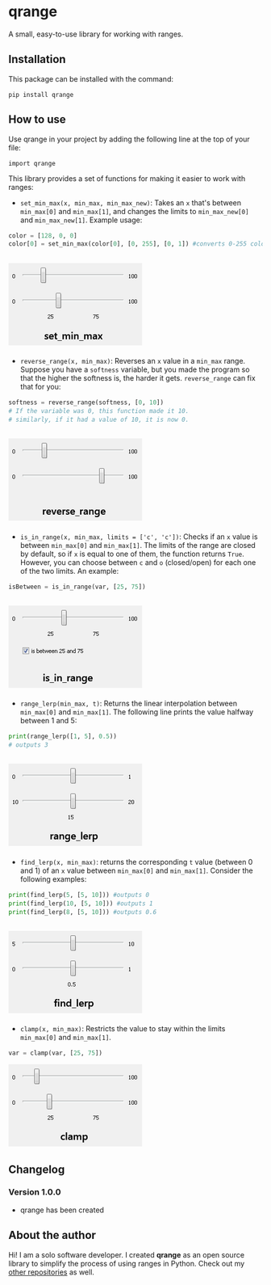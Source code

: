 # qrange
A small, easy-to-use library for working with ranges.

## Installation
This package can be installed with the command:
```
pip install qrange
```
## How to use
Use qrange in your project by adding the following line at the top of your file:
```
import qrange
```
This library provides a set of functions for making it easier to work with ranges:
- `set_min_max(x, min_max, min_max_new)`: Takes an `x` that's between `min_max[0]` and `min_max[1]`, and changes the limits to `min_max_new[0]` and `min_max_new[1]`. Example usage:
```py
color = [128, 0, 0]
color[0] = set_min_max(color[0], [0, 255], [0, 1]) #converts 0-255 color to 0-1 color range.
```
![set_min_max](https://raw.githubusercontent.com/Forfunckle/images/master/set_min_max.gif)
----
- `reverse_range(x, min_max)`: Reverses an `x` value in a `min_max` range. Suppose you have a `softness` variable, but you made the program so that the higher the softness is, the harder it gets. `reverse_range` can fix that for you:
```py
softness = reverse_range(softness, [0, 10])
# If the variable was 0, this function made it 10.
# similarly, if it had a value of 10, it is now 0.
```
![reverse_range](https://raw.githubusercontent.com/Forfunckle/images/master/reverse_range.gif)
----
- `is_in_range(x, min_max, limits = ['c', 'c'])`: Checks if an `x` value is between `min_max[0]` and `min_max[1]`. The limits of the range are closed by default, so if `x` is equal to one of them, the function returns `True`. However, you can choose between `c` and `o` (closed/open) for each one of the two limits.
An example:
```py
isBetween = is_in_range(var, [25, 75])
```
![is_in_range](https://raw.githubusercontent.com/Forfunckle/images/master/is_in_range.gif)
----
- `range_lerp(min_max, t)`: Returns the linear interpolation between `min_max[0]` and `min_max[1]`. The following line prints the value halfway between 1 and 5:
```py
print(range_lerp([1, 5], 0.5))
# outputs 3
```
![range_lerp](https://raw.githubusercontent.com/Forfunckle/images/master/range_lerp.gif)
----
-  `find_lerp(x, min_max)`: returns the corresponding `t` value (between 0 and 1) of an `x` value between `min_max[0]` and `min_max[1]`. Consider the following examples:
```py
print(find_lerp(5, [5, 10])) #outputs 0
print(find_lerp(10, [5, 10])) #outputs 1
print(find_lerp(8, [5, 10])) #outputs 0.6
```
![find_lerp](https://raw.githubusercontent.com/Forfunckle/images/master/find_lerp.gif)
----
- `clamp(x, min_max)`: Restricts the value to stay within the limits `min_max[0]` and `min_max[1]`.
```py
var = clamp(var, [25, 75])
```
![clamp](https://raw.githubusercontent.com/Forfunckle/images/master/clamp.gif)

## Changelog
### Version 1.0.0
- qrange has been created

## About the author
Hi! I am a solo software developer. I created **qrange** as an open source library to simplify the process of using ranges in Python. Check out my [other repositories](https://github.com/cppjames?tab=repositories) as well.
